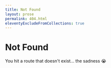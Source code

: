 ```yaml
---
title: Not Found
layout: prose
permalink: 404.html
eleventyExcludeFromCollections: true
---
```


# Not Found

You hit a route that doesn't exist... the sadness 😭
